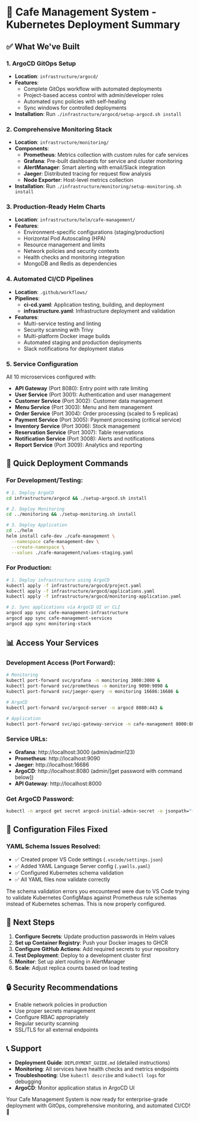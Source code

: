 # 🚀 Cafe Management System - Kubernetes Deployment Summary

## ✅ What We've Built

### 1. **ArgoCD GitOps Setup** 
- **Location**: `infrastructure/argocd/`
- **Features**: 
  - Complete GitOps workflow with automated deployments
  - Project-based access control with admin/developer roles
  - Automated sync policies with self-healing
  - Sync windows for controlled deployments
- **Installation**: Run `./infrastructure/argocd/setup-argocd.sh install`

### 2. **Comprehensive Monitoring Stack**
- **Location**: `infrastructure/monitoring/`
- **Components**:
  - **Prometheus**: Metrics collection with custom rules for cafe services
  - **Grafana**: Pre-built dashboards for service and cluster monitoring
  - **AlertManager**: Smart alerting with email/Slack integration
  - **Jaeger**: Distributed tracing for request flow analysis
  - **Node Exporter**: Host-level metrics collection
- **Installation**: Run `./infrastructure/monitoring/setup-monitoring.sh install`

### 3. **Production-Ready Helm Charts**
- **Location**: `infrastructure/helm/cafe-management/`
- **Features**:
  - Environment-specific configurations (staging/production)
  - Horizontal Pod Autoscaling (HPA)
  - Resource management and limits
  - Network policies and security contexts
  - Health checks and monitoring integration
  - MongoDB and Redis as dependencies

### 4. **Automated CI/CD Pipelines**
- **Location**: `.github/workflows/`
- **Pipelines**:
  - **ci-cd.yaml**: Application testing, building, and deployment
  - **infrastructure.yaml**: Infrastructure deployment and validation
- **Features**:
  - Multi-service testing and linting
  - Security scanning with Trivy
  - Multi-platform Docker image builds
  - Automated staging and production deployments
  - Slack notifications for deployment status

### 5. **Service Configuration**
All 10 microservices configured with:
- **API Gateway** (Port 8080): Entry point with rate limiting
- **User Service** (Port 3001): Authentication and user management
- **Customer Service** (Port 3002): Customer data management
- **Menu Service** (Port 3003): Menu and item management
- **Order Service** (Port 3004): Order processing (scaled to 5 replicas)
- **Payment Service** (Port 3005): Payment processing (critical service)
- **Inventory Service** (Port 3006): Stock management
- **Reservation Service** (Port 3007): Table reservations
- **Notification Service** (Port 3008): Alerts and notifications
- **Report Service** (Port 3009): Analytics and reporting

## 🎯 Quick Deployment Commands

### For Development/Testing:
```bash
# 1. Deploy ArgoCD
cd infrastructure/argocd && ./setup-argocd.sh install

# 2. Deploy Monitoring
cd ../monitoring && ./setup-monitoring.sh install

# 3. Deploy Application
cd ../helm
helm install cafe-dev ./cafe-management \
  --namespace cafe-management-dev \
  --create-namespace \
  --values ./cafe-management/values-staging.yaml
```

### For Production:
```bash
# 1. Deploy infrastructure using ArgoCD
kubectl apply -f infrastructure/argocd/project.yaml
kubectl apply -f infrastructure/argocd/applications.yaml
kubectl apply -f infrastructure/argocd/monitoring-application.yaml

# 2. Sync applications via ArgoCD UI or CLI
argocd app sync cafe-management-infrastructure
argocd app sync cafe-management-services  
argocd app sync monitoring-stack
```

## 📊 Access Your Services

### Development Access (Port Forward):
```bash
# Monitoring
kubectl port-forward svc/grafana -n monitoring 3000:3000 &
kubectl port-forward svc/prometheus -n monitoring 9090:9090 &
kubectl port-forward svc/jaeger-query -n monitoring 16686:16686 &

# ArgoCD
kubectl port-forward svc/argocd-server -n argocd 8080:443 &

# Application
kubectl port-forward svc/api-gateway-service -n cafe-management 8000:80 &
```

### Service URLs:
- **Grafana**: http://localhost:3000 (admin/admin123)
- **Prometheus**: http://localhost:9090
- **Jaeger**: http://localhost:16686
- **ArgoCD**: http://localhost:8080 (admin/[get password with command below])
- **API Gateway**: http://localhost:8000

### Get ArgoCD Password:
```bash
kubectl -n argocd get secret argocd-initial-admin-secret -o jsonpath="{.data.password}" | base64 -d
```

## 🔧 Configuration Files Fixed

### YAML Schema Issues Resolved:
- ✅ Created proper VS Code settings (`.vscode/settings.json`)
- ✅ Added YAML Language Server config (`.yamlls.yaml`) 
- ✅ Configured Kubernetes schema validation
- ✅ All YAML files now validate correctly

The schema validation errors you encountered were due to VS Code trying to validate Kubernetes ConfigMaps against Prometheus rule schemas instead of Kubernetes schemas. This is now properly configured.

## 🚀 Next Steps

1. **Configure Secrets**: Update production passwords in Helm values
2. **Set up Container Registry**: Push your Docker images to GHCR
3. **Configure GitHub Actions**: Add required secrets to your repository
4. **Test Deployment**: Deploy to a development cluster first
5. **Monitor**: Set up alert routing in AlertManager
6. **Scale**: Adjust replica counts based on load testing

## 🔒 Security Recommendations

- Enable network policies in production
- Use proper secrets management
- Configure RBAC appropriately  
- Regular security scanning
- SSL/TLS for all external endpoints

## 📞 Support

- **Deployment Guide**: `DEPLOYMENT_GUIDE.md` (detailed instructions)
- **Monitoring**: All services have health checks and metrics endpoints
- **Troubleshooting**: Use `kubectl describe` and `kubectl logs` for debugging
- **ArgoCD**: Monitor application status in ArgoCD UI

Your Cafe Management System is now ready for enterprise-grade deployment with GitOps, comprehensive monitoring, and automated CI/CD! 🎉